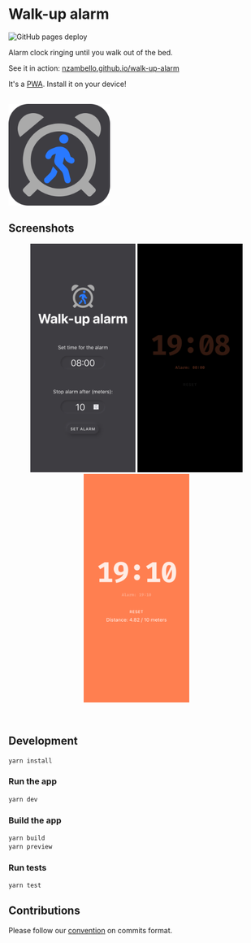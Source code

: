 # Walk-up alarm

![GitHub pages deploy](https://github.com/nzambello/walk-up-alarm/workflows/Test%20and%20deploy/badge.svg?branch=main)

Alarm clock ringing until you walk out of the bed.

<p>
  See it in action:
  <a href="https://nzambello.github.io/walk-up-alarm/" target="_blank" rel="noopener noreferrer">
    nzambello.github.io/walk-up-alarm
  </a>
</p>
<p>It's a <a href="https://en.wikipedia.org/wiki/Progressive_web_application" target="_blank" rel="noopener noreferrer">PWA</a>. Install it on your device!</p>
<br />
<a href="https://nzambello.github.io/walk-up-alarm/" target="_blank" rel="noopener noreferrer">
  <img src="./public/walk-up-alarm.svg" width="200" alt="Walk-up logo" />
</a>
<br />

## Screenshots

<p float="left" align="middle">
  <img src="./screenshots/start.png" title="Start page" height="450" />
  <img src="./screenshots/clock-alarm-set.png" title="Alarm set, show clock" height="450" />
  <img src="./screenshots/alarm-playing.png" title="Alarm playing" height="450" />
</p>
<br />

## Development

```bash
yarn install
```

### Run the app

```bash
yarn dev
```

### Build the app

```bash
yarn build
yarn preview
```

### Run tests

```bash
yarn test
```

## Contributions

Please follow our [convention](COMMITLINT.md) on commits format.
